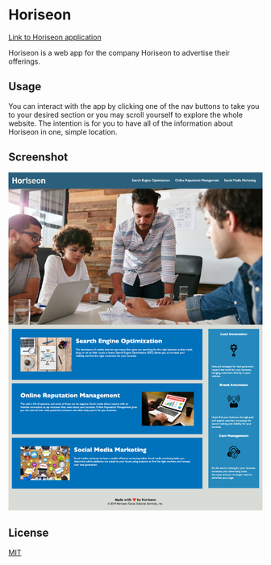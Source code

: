 # Horiseon
[Link to Horiseon application](https://coltonsiegmund.github.io/horiseon-refactor/)

Horiseon is a web app for the company Horiseon to advertise their offerings.

## Usage
You can interact with the app by clicking one of the nav buttons to take you to your desired section or you may scroll yourself to explore the whole website. The intention is for you to have all of the information about Horiseon in one, simple location.


## Screenshot

![Alt text](./assets/images/screencapture-file-Users-coltonsiegmund-bootcamp-horiseon-refactor-index-html-2023-06-22-22_04_17.png "Optional Title")

## License

[MIT](https://choosealicense.com/licenses/mit/)